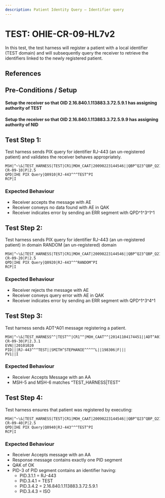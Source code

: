 ```yaml
---
description: Patient Identity Query – Identifier query
---
```


# TEST: OHIE-CR-09-HL7v2

In this test, the test harness will register a patient with a local identifier \(TEST domain\) and will subsequently query the receiver to retrieve the identifiers linked to the newly registered patient.

## References

## Pre-Conditions / Setup

#### Setup the receiver so that OID 2.16.840.1.113883.3.72.5.9.1 has assigning authority of TEST

#### Setup the receiver so that OID 2.16.840.1.113883.3.72.5.9.9 has assigning authority of NID

## Test Step 1:

Test harness sends PIX query for identifier RJ-443 \(an un-registered patient\) and validates the receiver behaves appropriately.

```text
MSH|^~\&|TEST_HARNESS|TEST|CR1|MOH_CAAT|20090223144546||QBP^Q23^QBP_Q21|TEST-CR-09-10|P|2.5 
QPD|IHE PIX Query|Q0910|RJ-443^^^TEST^PI
RCP|I
```

### Expected Behaviour

* Receiver accepts the message with AE
* Receiver conveys no data found with AE in QAK
* Receiver indicates error by sending an ERR segment with QPD^1^3^1^1

## Test Step 2:

Test harness sends PIX query for identifier RJ-443 \(an un-registered patient\) in domain RANDOM \(an un-registered\) domain

```text
MSH|^~\&|TEST_HARNESS|TEST|CR1|MOH_CAAT|20090223144546||QBP^Q23^QBP_Q21|TEST-CR-09-20|P|2.5
QPD|IHE PIX Query|Q0920|RJ-443^^^RANDOM^PI
RCP|I
```

### Expected Behaviour

* Receiver rejects the message with AE
* Receiver conveys query error with AE in QAK
* Receiver indicates error by sending an ERR segment with QPD^1^3^4^1

## Test Step 3:

Test harness sends ADT^A01 message registering a patient.

```text
MSH|^~\&|TEST_HARNESS^^|TEST^^|CR1^^|MOH_CAAT^^|20141104174451||ADT^A01^ADT_A01|TEST-CR-09-30|P|2.3.1
EVN||20101020
PID|||RJ-443^^^TEST||SMITH^STEPHANIE^^^^^L||198306|F|||
PV1||I
```

### Expected Behaviour

* Receiver Accepts Message with an AA
* MSH-5 and MSH-6 matches “TEST\_HARNESS\|TEST”

## Test Step 4:

Test harness ensures that patient was registered by executing:

```text
MSH|^~\&|TEST_HARNESS|TEST|CR1|MOH_CAAT|20090223144546||QBP^Q23^QBP_Q21|TEST-CR-09-40|P|2.5
QPD|IHE PIX Query|Q0940|RJ-443^^^TEST^PI
RCP|I
```

### Expected Behaviour

* Receiver Accepts message with an AA
* Response message contains exactly one PID segment
* QAK of OK
* PID-3 of PID segment contains an identifier having:
  * PID.3.1.1 = RJ-443
  * PID.3.4.1 = TEST
  * PID.3.4.2 = 2.16.840.1.113883.3.72.5.9.1
  * PID.3.4.3 = ISO

